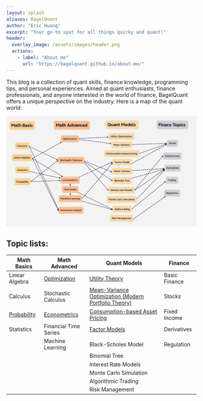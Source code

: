 ```yaml
---
layout: splash
aliases: BagelQuant
author: "Eric Huang"
excerpt: "Your go-to spot for all things quirky and quant!"
header:
  overlay_image: /assets/images/header.png
  actions:
    - label: "About me"
      url: "https://bagelquant.github.io/about-me/"
---
```


This blog is a collection of quant skills, finance knowledge, programming tips, and personal experiences. Aimed at quant enthusiasts, finance professionals, and anyone interested in the world of finance, BagelQuant offers a unique perspective on the industry. Here is a map of the quant world:

![Quant Map](assets/images/quant-map.png)

## Topic lists:


| **Math Basics**     | **Math Advanced**                                                                 | **Quant Models**                              | **Finance**         |
|---------------------|-----------------------------------------------------------------------------------|-----------------------------------------------|---------------------|
| Linear Algebra       | [Optimization](_pages/math-advanced/optimization/optimization.md)               | [Utility Theory](_pages/quant-models/utility-theory/utility-theory.md)                                 | Basic Finance       |
| Calculus             | Stochastic Calculus                                                              | [Mean-Variance Optimization (Modern Portfolio Theory)](_pages/quant-models/mean-variance/mean-variance.md) | Stocks              |
| [Probability](_pages/math-basic/probability/probability.md)          | [Econometrics](_pages/math-advanced/econometrics/econometrics.md)               | [Consumption-based Asset Pricing](_pages/quant-models/consumption-based-pricing/consumption-based-pricing.md)                | Fixed Income        |
| Statistics           | Financial Time Series                                                            | [Factor Models](_pages/quant-models/factor-models/factor-models.md)                                  | Derivatives         |
|                     | Machine Learning                                                                 | Black-Scholes Model                            | Regulation          |
|                     |                                                                                   | Binomial Tree                                  |                     |
|                     |                                                                                   | Interest Rate Models                           |                     |
|                     |                                                                                   | Monte Carlo Simulation                         |                     |
|                     |                                                                                   | Algorithmic Trading                            |                     |
|                     |                                                                                   | Risk Management                                |                     |
